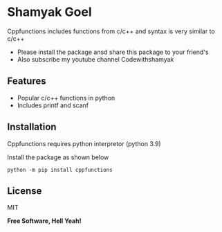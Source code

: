 # Shamyak Goel

Cppfunctions includes functions from c/c++ and syntax is very similar to c/c++

- Please install the package ansd share this package to your friend's
- Also subscribe my youtube channel Codewithshamyak

## Features

- Popular c/c++ functions in python
- Includes printf and scanf

## Installation

Cppfunctions requires python interpretor (python 3.9)

Install the package as shown below

```
python -m pip install cppfunctions
```
## License

MIT

**Free Software, Hell Yeah!**

[//]: # (These are reference links used in the body of this note and get stripped out when the markdown processor does its job. There is no need to format nicely because it shouldn't be seen. Thanks SO - http://stackoverflow.com/questions/4823468/store-comments-in-markdown-syntax)

   [dill]: <https://github.com/ShamyakGoel/>
   [git-repo-url]: <https://github.com/ShamyakGoel/cppfunctions.git>
